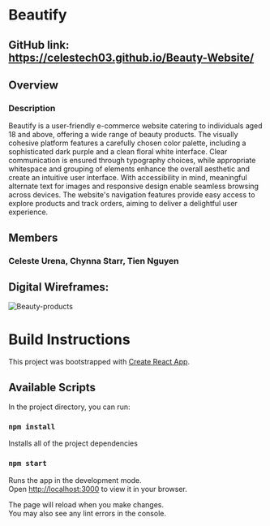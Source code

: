 # Beautify

## GitHub link: https://celestech03.github.io/Beauty-Website/ 

## Overview
### Description
Beautify is a user-friendly e-commerce website catering to individuals aged 18 and above, offering a wide range of beauty products. The visually cohesive platform features a carefully chosen color palette, including a sophisticated dark purple and a clean floral white interface. Clear communication is ensured through typography choices, while appropriate whitespace and grouping of elements enhance the overall aesthetic and create an intuitive user interface. With accessibility in mind, meaningful alternate text for images and responsive design enable seamless browsing across devices. The website's navigation features provide easy access to explore products and track orders, aiming to deliver a delightful user experience.

## Members
### Celeste Urena, Chynna Starr, Tien Nguyen

## Digital Wireframes:
![Beauty-products](https://github.com/CelesTech03/Beauty-Website/assets/57969388/160b4bb8-12d2-4ccd-a21e-d267d7b972db)

# Build Instructions

This project was bootstrapped with [Create React App](https://github.com/facebook/create-react-app).

## Available Scripts

In the project directory, you can run:

### `npm install`
Installs all of the project dependencies

### `npm start`

Runs the app in the development mode.\
Open [http://localhost:3000](http://localhost:3000) to view it in your browser.

The page will reload when you make changes.\
You may also see any lint errors in the console.
